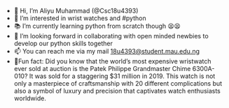 - 👋 Hi, I’m Aliyu Muhammad (@Csc18u4393) 
- 👀 I’m interested in wrist watches  and #python
- 📚 I’m currently learning python from scratch though 😫😫
- 💞️ I’m looking forward in collaborating with open minded newbies to develop our python skills together
- 📫 You can reach me via my mail 18u4393@student.mau.edu.ng
- 🤪Fun fact: Did you know that the world’s most expensive wristwatch ever sold at auction is the Patek Philippe Grandmaster Chime 6300A-010? It was sold for a staggering $31 million in 2019. This watch is not only a masterpiece of craftsmanship with 20 different complications but also a symbol of luxury and precision that captivates watch enthusiasts worldwide.

<!---
Csc18u4393/Csc18u4393 is a ✨ special ✨ repository because its `README.md` (this file) appears on your GitHub profile.
You can click the Preview link to take a look at your changes.
--->
